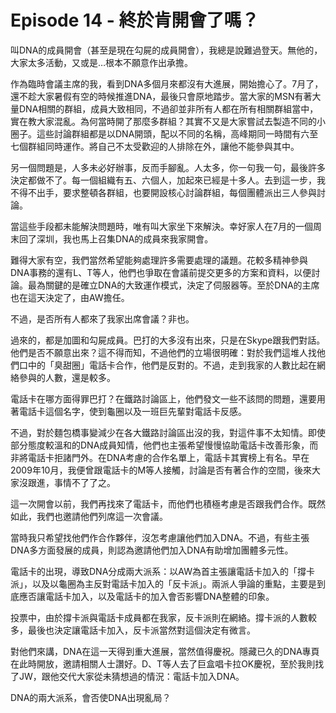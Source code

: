 # Episode 14 - 終於肯開會了嗎？

叫DNA的成員開會（甚至是現在勾屍的成員開會），我總是說難過登天。無他的，大家太多活動，又或是…根本不願意作出承擔。

作為臨時會議主席的我，看到DNA多個月來都沒有大進展，開始擔心了。7月了，還不趁大家暑假有空的時候推進DNA，最後只會原地踏步。當大家的MSN有著大量DNA相關的群組，成員大致相同，不過卻並非所有人都在所有相關群組當中，實在教大家混亂。為何當時開了那麼多群組？其實不又是大家嘗試去製造不同的小圈子。這些討論群組都是以DNA開頭，配以不同的名稱，高峰期同一時間有六至七個群組同時運作。將自己不太受歡迎的人排除在外，讓他不能參與其中。

另一個問題是，人多未必好辦事，反而手腳亂。人太多，你一句我一句，最後許多決定都做不了。每一個組織有五、六個人，加起來已經是十多人。去到這一步，我不得不出手，要求整頓各群組，也要開設核心討論群組，每個團體派出三人參與討論。

當這些手段都未能解決問題時，唯有叫大家坐下來解決。幸好家人在7月的一個周末回了深圳，我也馬上召集DNA的成員來我家開會。

難得大家有空，我們當然希望能夠處理許多需要處理的議題。花較多精神參與DNA事務的還有L、T等人，他們也爭取在會議前提交更多的方案和資料，以便討論。最為關鍵的是確立DNA的大致運作模式，決定了伺服器等。至於DNA的主席也在這天決定了，由AW擔任。

不過，是否所有人都來了我家出席會議？非也。

過來的，都是加圖和勾屍成員。巴打的大多沒有出來，只是在Skype跟我們對話。他們是否不願意出來？這不得而知，不過他們的立場很明確：對於我們這堆人找他們口中的「臭甜圈」電話卡合作，他們是反對的。不過，走到我家的人數比起在網絡參與的人數，還是較多。

電話卡在哪方面得罪巴打？在鐵路討論區上，他們發文一些不該問的問題，還要用著電話卡這個名字，使到龜圈以及一班巨先輩對電話卡反感。

不過，對於麵包橋事變減少在各大鐵路討論區出沒的我，對這件事不太知情。即使部分態度較溫和的DNA成員知情，他們也主張希望慢慢協助電話卡改善形象，而非將電話卡拒諸門外。在DNA考慮的合作名單上，電話卡其實榜上有名。早在2009年10月，我便曾跟電話卡的M等人接觸，討論是否有著合作的空間，後來大家沒跟進，事情不了了之。

這一次開會以前，我們再找來了電話卡，而他們也積極考慮是否跟我們合作。既然如此，我們也邀請他們列席這一次會議。

當時我只希望找他們作合作夥伴，沒怎考慮讓他們加入DNA。不過，有些主張DNA多方面發展的成員，則認為邀請他們加入DNA有助增加團體多元性。

電話卡的出現，導致DNA分成兩大派系：以AW為首主張讓電話卡加入的「撐卡派」，以及以龜圈為主反對電話卡加入的「反卡派」。兩派人爭論的重點，主要是到底應否讓電話卡加入，以及電話卡的加入會否影響DNA整體的印象。

投票中，由於撐卡派與電話卡成員都在我家，反卡派則在網絡。撐卡派的人數較多，最後也決定讓電話卡加入，反卡派當然對這個決定有微言。

對他們來講，DNA在這一天得到重大進展，當然值得慶祝。隱藏已久的DNA專頁在此時開放，邀請相關人士讚好。D、T等人去了巨盒唱卡拉OK慶祝，至於我則找了JW，跟他交代大家從未猜想過的情況：電話卡加入DNA。

DNA的兩大派系，會否使DNA出現亂局？

